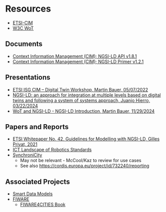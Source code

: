 # Resources
* [ETSI-CIM](https://www.etsi.org/committee/cim/)
* [W3C WoT](https://www.w3.org/WoT/)

## Documents
* [Context Information Management (CIM); NGSI-LD API v1.8.1](https://www.etsi.org/deliver/etsi_gs/CIM/001_099/009/01.08.01_60/gs_CIM009v010801p.pdf)
* [Context Information Management (CIM); NGSI-LD Primer v1.2.1](https://www.etsi.org/deliver/etsi_gr/CIM/001_099/008/01.02.01_60/gr_CIM008v010201p.pdf)

## Presentations
* [ETSI ISG CIM – Digital Twin Workshop, Martin Bauer, 05/07/2022](https://www.egm.io/wp-content/uploads/2022/07/04-Introduction_to_NGSI-LD.pdf)
* [NGSI-LD: an approach for integration at multiple levels based on digital twins and following a system of systems approach, Juanjo Hierro, 03/22/2024](https://docs.google.com/presentation/d/1xAm6ZZaxZamFj40BRCfvZKz2P_aXVrSy/)
* [WoT and NGSI-LD - NGSI-LD Introduction, Martin Bauer, 11/29/2024](https://github.com/w3c/wot-ngsi-ld/raw/refs/heads/main/resources/NGSI-LD%20Presentation%20to%20W3C%20WoT.pptx)

## Papers and Reports
* [ETSI Whitepaper No. 42, Guidelines for Modelling with NGSI-LD, Gilles Privat, 2021](https://www.etsi.org/images/files/ETSIWhitePapers/etsi_wp_42_NGSI_LD.pdf)
* [ICT Landscape of Robotics Standards](https://www.standict.eu/landscape-analysis-report/landscape-robotics-standards)
* [SynchroniCity](https://oascities.org/wp-content/uploads/2022/08/SynchroniCity_D2.10.pdf)
  - May not be relevant - McCool/Kaz to review for use cases
  - See also https://cordis.europa.eu/project/id/732240/reporting

## Associated Projects
* [Smart Data Models](https://smartdatamodels.org/)
* [FIWARE](https://www.fiware.org/)
  - [FIWARE4CITIES Book](https://www.fiware.org/about-us/smart-cities/fiware4cities-book/)
